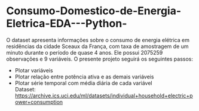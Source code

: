 # Consumo-Domestico-de-Energia-Eletrica-EDA---Python-

O dataset apresenta informações sobre o consumo de energia elétrica em residências da cidade Sceaux da França, com taxa de amostragem de um minuto durante o período de quase 4 anos. Ele possui 2075259 observações e 9 variáveis. O presente projeto seguirá os seguintes passos:

* Plotar variáveis
* Plotar relação entre potência ativa e as demais variáveis
* Plotar série temporal com média diária de cada variável <br>
Dataset: https://archive.ics.uci.edu/ml/datasets/individual+household+electric+power+consumption

